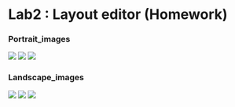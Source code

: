 # Lab2 : Layout editor (Homework)
### Portrait_images
![](./Potrait0.jpg)
![](./Potrait1.jpg)
![](./Potrait2.jpg)
### Landscape_images
![](./Landscape0.jpg)
![](./Landscape1.jpg)
![](./Landscape2.jpg)
